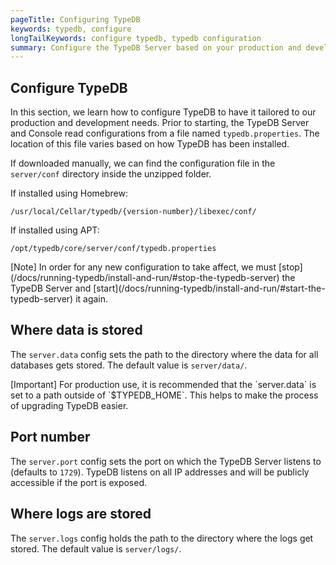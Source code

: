 ```yaml
---
pageTitle: Configuring TypeDB
keywords: typedb, configure
longTailKeywords: configure typedb, typedb configuration
summary: Configure the TypeDB Server based on your production and development needs.
---
```


## Configure TypeDB
In this section, we learn how to configure TypeDB to have it tailored to our production and development needs.
Prior to starting, the TypeDB Server and Console read configurations from a file named `typedb.properties`.
The location of this file varies based on how TypeDB has been installed.

If downloaded manually, we can find the configuration file in the `server/conf` directory inside the unzipped folder.

If installed using Homebrew:

```
/usr/local/Cellar/typedb/{version-number}/libexec/conf/
```

If installed using APT:

```
/opt/typedb/core/server/conf/typedb.properties
```

<div class="note">
[Note]
In order for any new configuration to take affect, we must [stop](/docs/running-typedb/install-and-run/#stop-the-typedb-server) the TypeDB Server 
and [start](/docs/running-typedb/install-and-run/#start-the-typedb-server) it again.
</div>


## Where data is stored
The `server.data` config sets the path to the directory where the data for all databases gets stored. The default value is `server/data/`.

<div class="note">
[Important]
For production use, it is recommended that the `server.data` is set to a path outside of `$TYPEDB_HOME`. This helps to make the process of upgrading TypeDB easier.
</div>

## Port number
The `server.port` config sets the port on which the TypeDB Server listens to (defaults to `1729`).
TypeDB listens on all IP addresses and will be publicly accessible if the port is exposed.

## Where logs are stored
The `server.logs` config holds the path to the directory where the logs get stored. The default value is `server/logs/`.
